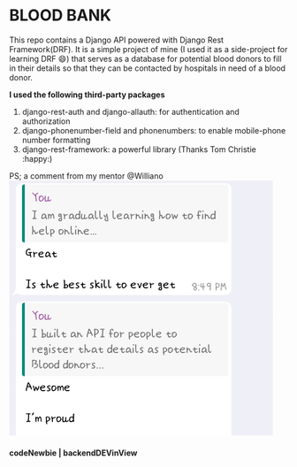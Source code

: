# BLOOD BANK

This repo contains a Django API powered with Django Rest Framework(DRF). It is a simple project of mine (I used it as a side-project for learning DRF :smile:) that serves as a database for potential blood donors to fill in their details so that they can be contacted by hospitals in need of a blood donor.

**I used the following third-party packages**
1. django-rest-auth and django-allauth: for authentication and authorization
2. django-phonenumber-field and phonenumbers: to enable mobile-phone number formatting
3. django-rest-framework: a powerful library (Thanks Tom Christie :happy:)


PS; a comment from my mentor @Williano
![image of screenshot](william_chat.png)



#### codeNewbie | backendDEVinView